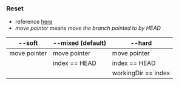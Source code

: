 
### Reset

* reference [here](https://git-scm.com/book/en/v2/Git-Tools-Reset-Demystified)
* *move pointer* means *move the branch pointed to by HEAD*

| --soft  | --mixed (default) | --hard |
| ------------- | ------------- | ------------- |
| move pointer  | move pointer  | move pointer  | 
| | index == HEAD  | index == HEAD | 
| | | workingDir == index  | 
